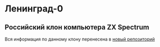 # Ленинград-0

## Российский клон компьютера ZX Spectrum

Вся информация по данному клону перенесена в [новый репозиторий](https://github.com/romychs/54m-1)

